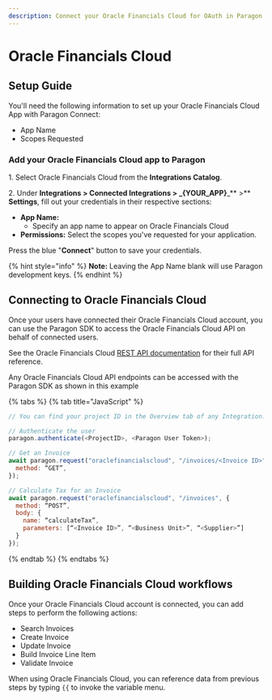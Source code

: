 ```yaml
---
description: Connect your Oracle Financials Cloud for OAuth in Paragon.
---
```


# Oracle Financials Cloud

## Setup Guide

You'll need the following information to set up your Oracle Financials Cloud App with Paragon Connect:

* App Name
* Scopes Requested

### Add your Oracle Financials Cloud app to Paragon

1\. Select Oracle Financials Cloud from the **Integrations Catalog**.

2\. Under **Integrations > Connected Integrations > **_**{YOUR\_APP}**_** >** **Settings**, fill out your credentials in their respective sections:

* **App Name:**
  * Specify an app name to appear on Oracle Financials Cloud
* **Permissions:** Select the scopes you've requested for your application.

Press the blue "**Connect**" button to save your credentials.

{% hint style="info" %}
**Note:** Leaving the App Name blank will use Paragon development keys.
{% endhint %}

## Connecting to Oracle Financials Cloud

Once your users have connected their Oracle Financials Cloud account, you can use the Paragon SDK to access the Oracle Financials Cloud API on behalf of connected users.

See the Oracle Financials Cloud [REST API documentation](https://docs.oracle.com/en/cloud/saas/financials/21d/farfa/) for their full API reference.

Any Oracle Financials Cloud API endpoints can be accessed with the Paragon SDK as shown in this example

{% tabs %}
{% tab title="JavaScript" %}
```javascript
// You can find your project ID in the Overview tab of any Integration.

// Authenticate the user
paragon.authenticate(<ProjectID>, <Paragon User Token>);

// Get an Invoice
await paragon.request("oraclefinancialscloud", "/invoices/<Invoice ID>", {
  method: “GET”,
});

// Calculate Tax for an Invoice
await paragon.request("oraclefinancialscloud", "/invoices", {
  method: “POST”,
  body: {
    name: “calculateTax”,
    parameters: [“<Invoice ID>”, “<Business Unit>”, “<Supplier>”]
  }
});

```
{% endtab %}
{% endtabs %}

## Building Oracle Financials Cloud workflows

Once your Oracle Financials Cloud account is connected, you can add steps to perform the following actions:

* Search Invoices
* Create Invoice
* Update Invoice
* Build Invoice Line Item
* Validate Invoice

When using Oracle Financials Cloud, you can reference data from previous steps by typing `{{` to invoke the variable menu.
